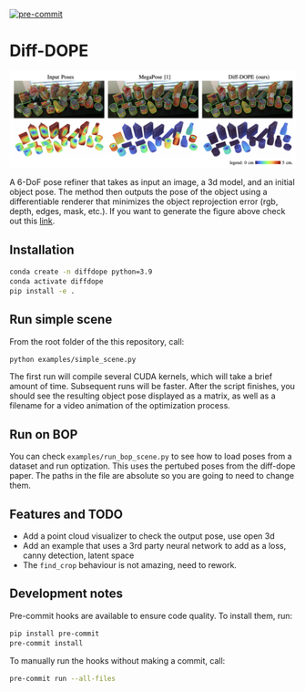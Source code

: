 [![pre-commit](https://img.shields.io/badge/pre--commit-enabled-brightgreen?logo=pre-commit)](https://github.com/pre-commit/pre-commit)

# Diff-DOPE

![Diff-DOPE compared to megapose](figures/teaser.png)

A 6-DoF pose refiner that takes as input an image, a 3d model, and an initial object pose. The method then outputs the pose of the object using a differentiable renderer that minimizes the object reprojection error (rgb, depth, edges, mask, etc.). If you want to generate the figure above check out this [link](https://github.com/TontonTremblay/heatmap_error_pose).


  ## Installation
```bash
conda create -n diffdope python=3.9
conda activate diffdope
pip install -e .
```

## Run simple scene
From the root folder of the this repository, call:
```bash
python examples/simple_scene.py
```
The first run will compile several CUDA kernels, which will take a brief amount of time. Subsequent runs will be faster. After the script finishes, you should see the resulting object pose displayed as a matrix, as well as a filename for a video animation of the optimization process.

## Run on BOP
You can check `examples/run_bop_scene.py` to see how to load poses from a dataset and run optization. This uses the pertubed poses from the diff-dope paper. The paths in the file are absolute so you are going to need to change them.

## Features and TODO
- Add a point cloud visualizer to check the output pose, use open 3d
- Add an example that uses a 3rd party neural network to add as a loss, canny detection, latent space
- The `find_crop` behaviour is not amazing, need to rework.

## Development notes

Pre-commit hooks are available to ensure code quality. To install them, run:

```bash
pip install pre-commit
pre-commit install
```

To manually run the hooks without making a commit, call:

```bash
pre-commit run --all-files
```
